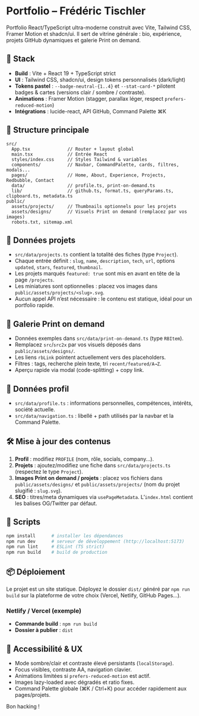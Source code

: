 # Portfolio – Frédéric Tischler

Portfolio React/TypeScript ultra-moderne construit avec Vite, Tailwind CSS, Framer Motion et shadcn/ui. Il sert de vitrine générale : bio, expérience, projets GitHub dynamiques et galerie Print on demand.

## 🚀 Stack

- **Build** : Vite + React 19 + TypeScript strict
- **UI** : Tailwind CSS, shadcn/ui, design tokens personnalisés (dark/light)
- **Tokens pastel** : `--badge-neutral-{1..4}` et `--stat-card-*` pilotent badges & cartes (versions clair / sombre / contraste).
- **Animations** : Framer Motion (stagger, parallax léger, respect `prefers-reduced-motion`)
- **Intégrations** : lucide-react, API GitHub, Command Palette ⌘K

## 📁 Structure principale

```
src/
  App.tsx              // Router + layout global
  main.tsx             // Entrée React
  styles/index.css     // Styles Tailwind & variables
  components/          // Navbar, CommandPalette, cards, filtres, modals...
  pages/               // Home, About, Experience, Projects, Redbubble, Contact
  data/                // profile.ts, print-on-demand.ts
  lib/                 // github.ts, format.ts, queryParams.ts, clipboard.ts, metadata.ts
public/
  assets/projects/     // Thumbnails optionnels pour les projets
  assets/designs/      // Visuels Print on demand (remplacez par vos images)
  robots.txt, sitemap.xml
```

## 🔄 Données projets

- `src/data/projects.ts` contient la totalité des fiches (type `Project`).
- Chaque entrée définit : `slug`, `name`, `description`, `tech`, `url`, options `updated`, `stars`, `featured`, `thumbnail`.
- Les projets marqués `featured: true` sont mis en avant en tête de la page `/projects`.
- Les miniatures sont optionnelles : placez vos images dans `public/assets/projects/<slug>.svg`.
- Aucun appel API n’est nécessaire : le contenu est statique, idéal pour un portfolio rapide.

## 🎨 Galerie Print on demand

- Données exemples dans `src/data/print-on-demand.ts` (type `RBItem`).
- Remplacez `src`/`src2x` par vos visuels déposés dans `public/assets/designs/`.
- Les liens `rbLink` pointent actuellement vers des placeholders.
- Filtres : tags, recherche plein texte, tri `recent/featured/A→Z`.
- Aperçu rapide via modal (code-splitting) + copy link.

## 🧾 Données profil

- `src/data/profile.ts` : informations personnelles, compétences, intérêts, société actuelle.
- `src/data/navigation.ts` : libellé + path utilisés par la navbar et la Command Palette.

## 🛠️ Mise à jour des contenus

1. **Profil** : modifiez `PROFILE` (nom, rôle, socials, company...).
2. **Projets** : ajoutez/modifiez une fiche dans `src/data/projects.ts` (respectez le type `Project`).
3. **Images Print on demand / projets** : placez vos fichiers dans `public/assets/designs/` et `public/assets/projects/` (nom du projet slugifié : `slug.svg`).
4. **SEO** : titres/meta dynamiques via `usePageMetadata`. L’`index.html` contient les balises OG/Twitter par défaut.

## 🧪 Scripts

```bash
npm install      # installer les dépendances
npm run dev      # serveur de développement (http://localhost:5173)
npm run lint     # ESLint (TS strict)
npm run build    # build de production
```

## 📦 Déploiement

Le projet est un site statique. Déployez le dossier `dist/` généré par `npm run build` sur la plateforme de votre choix (Vercel, Netlify, GitHub Pages...).

### Netlify / Vercel (exemple)

- **Commande build** : `npm run build`
- **Dossier à publier** : `dist`

## 🙌 Accessibilité & UX

- Mode sombre/clair et contraste élevé persistants (`localStorage`).
- Focus visibles, contraste AA, navigation clavier.
- Animations limitées si `prefers-reduced-motion` est actif.
- Images lazy-loaded avec dégradés et ratio fixes.
- Command Palette globale (⌘K / Ctrl+K) pour accéder rapidement aux pages/projets.

Bon hacking !
